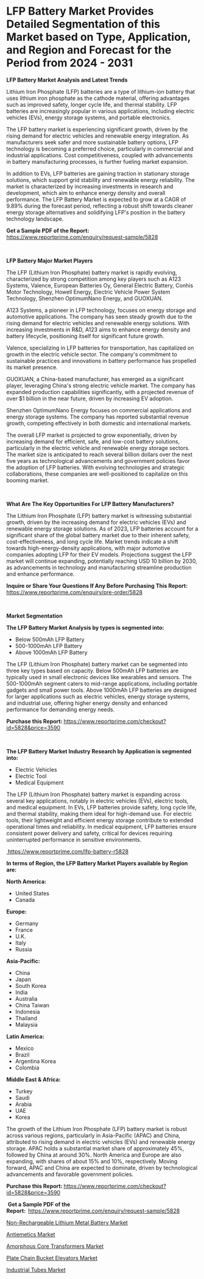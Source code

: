 <p><h1>LFP Battery Market Provides Detailed Segmentation of this Market based on Type, Application, and Region and Forecast for the Period from 2024 - 2031</h1></p><p><strong>LFP Battery Market Analysis and Latest Trends</strong></p>
<p><p>Lithium Iron Phosphate (LFP) batteries are a type of lithium-ion battery that uses lithium iron phosphate as the cathode material, offering advantages such as improved safety, longer cycle life, and thermal stability. LFP batteries are increasingly popular in various applications, including electric vehicles (EVs), energy storage systems, and portable electronics.</p><p>The LFP battery market is experiencing significant growth, driven by the rising demand for electric vehicles and renewable energy integration. As manufacturers seek safer and more sustainable battery options, LFP technology is becoming a preferred choice, particularly in commercial and industrial applications. Cost competitiveness, coupled with advancements in battery manufacturing processes, is further fueling market expansion.</p><p>In addition to EVs, LFP batteries are gaining traction in stationary storage solutions, which support grid stability and renewable energy reliability. The market is characterized by increasing investments in research and development, which aim to enhance energy density and overall performance. The LFP Battery Market is expected to grow at a CAGR of 9.89% during the forecast period, reflecting a robust shift towards cleaner energy storage alternatives and solidifying LFP's position in the battery technology landscape.</p></p>
<p><strong>Get a Sample PDF of the Report:&nbsp;</strong> <a href="https://www.reportprime.com/enquiry/request-sample/5828">https://www.reportprime.com/enquiry/request-sample/5828</a></p>
<p>&nbsp;</p>
<p><strong>LFP Battery Major Market Players</strong></p>
<p><p>The LFP (Lithium Iron Phosphate) battery market is rapidly evolving, characterized by strong competition among key players such as A123 Systems, Valence, European Batteries Oy, General Electric Battery, Conhis Motor Technology, Howell Energy, Electric Vehicle Power System Technology, Shenzhen OptimumNano Energy, and GUOXUAN.</p><p>A123 Systems, a pioneer in LFP technology, focuses on energy storage and automotive applications. The company has seen steady growth due to the rising demand for electric vehicles and renewable energy solutions. With increasing investments in R&D, A123 aims to enhance energy density and battery lifecycle, positioning itself for significant future growth.</p><p>Valence, specializing in LFP batteries for transportation, has capitalized on growth in the electric vehicle sector. The company's commitment to sustainable practices and innovations in battery performance has propelled its market presence.</p><p>GUOXUAN, a China-based manufacturer, has emerged as a significant player, leveraging China's strong electric vehicle market. The company has expanded production capabilities significantly, with a projected revenue of over $1 billion in the near future, driven by increasing EV adoption.</p><p>Shenzhen OptimumNano Energy focuses on commercial applications and energy storage systems. The company has reported substantial revenue growth, competing effectively in both domestic and international markets.</p><p>The overall LFP market is projected to grow exponentially, driven by increasing demand for efficient, safe, and low-cost battery solutions, particularly in the electric vehicle and renewable energy storage sectors. The market size is anticipated to reach several billion dollars over the next five years as technological advancements and government policies favor the adoption of LFP batteries. With evolving technologies and strategic collaborations, these companies are well-positioned to capitalize on this booming market.</p></p>
<p>&nbsp;</p>
<p><strong>What Are The Key Opportunities For LFP Battery Manufacturers?</strong></p>
<p><p>The Lithium Iron Phosphate (LFP) battery market is witnessing substantial growth, driven by the increasing demand for electric vehicles (EVs) and renewable energy storage solutions. As of 2023, LFP batteries account for a significant share of the global battery market due to their inherent safety, cost-effectiveness, and long cycle life. Market trends indicate a shift towards high-energy-density applications, with major automotive companies adopting LFP for their EV models. Projections suggest the LFP market will continue expanding, potentially reaching USD 10 billion by 2030, as advancements in technology and manufacturing streamline production and enhance performance.</p></p>
<p><strong>Inquire or Share Your Questions If Any Before Purchasing This Report:</strong> <a href="https://www.reportprime.com/enquiry/pre-order/5828">https://www.reportprime.com/enquiry/pre-order/5828</a></p>
<p>&nbsp;</p>
<p><strong>Market Segmentation</strong></p>
<p><strong>The LFP Battery Market Analysis by types is segmented into:</strong></p>
<p><ul><li>Below 500mAh LFP Battery</li><li>500-1000mAh LFP Battery</li><li>Above 1000mAh LFP Battery</li></ul></p>
<p><p>The LFP (Lithium Iron Phosphate) battery market can be segmented into three key types based on capacity. Below 500mAh LFP batteries are typically used in small electronic devices like wearables and sensors. The 500-1000mAh segment caters to mid-range applications, including portable gadgets and small power tools. Above 1000mAh LFP batteries are designed for larger applications such as electric vehicles, energy storage systems, and industrial use, offering higher energy density and enhanced performance for demanding energy needs.</p></p>
<p><strong>Purchase this Report:&nbsp;</strong><a href="https://www.reportprime.com/checkout?id=5828&price=3590">https://www.reportprime.com/checkout?id=5828&price=3590</a></p>
<p>&nbsp;</p>
<p><strong>The LFP Battery Market Industry Research by Application is segmented into:</strong></p>
<p><ul><li>Electric Vehicles</li><li>Electric Tool</li><li>Medical Equipment</li></ul></p>
<p><p>The LFP (Lithium Iron Phosphate) battery market is expanding across several key applications, notably in electric vehicles (EVs), electric tools, and medical equipment. In EVs, LFP batteries provide safety, long cycle life, and thermal stability, making them ideal for high-demand use. For electric tools, their lightweight and efficient energy storage contribute to extended operational times and reliability. In medical equipment, LFP batteries ensure consistent power delivery and safety, critical for devices requiring uninterrupted performance in sensitive environments.</p></p>
<p><a href="https://www.reportprime.com/lfp-battery-r5828">&nbsp;https://www.reportprime.com/lfp-battery-r5828</a></p>
<p><strong>In terms of Region, the LFP Battery Market Players available by Region are:</strong></p>
<p>
    <p> <strong> North America: </strong>
        <ul>
            <li>United States</li>
            <li>Canada</li>
        </ul>
        </p> 
    <p> <strong> Europe: </strong>
        <ul>
            <li>Germany</li>
            <li>France</li>
            <li>U.K.</li>
            <li>Italy</li>
            <li>Russia</li>
        </ul>
        </p> 
    <p> <strong> Asia-Pacific: </strong>
        <ul>
            <li>China</li>
            <li>Japan</li>
            <li>South Korea</li>
            <li>India</li>
            <li>Australia</li>
            <li>China Taiwan</li>
            <li>Indonesia</li>
            <li>Thailand</li>
            <li>Malaysia</li>
        </ul>
        </p> 
    <p> <strong> Latin America: </strong>
        <ul>
            <li>Mexico</li>
            <li>Brazil</li>
            <li>Argentina Korea</li>
            <li>Colombia</li>
        </ul>
        </p> 
    <p> <strong> Middle East & Africa: </strong>
        <ul>
            <li>Turkey</li>
            <li>Saudi</li>
            <li>Arabia</li>
            <li>UAE</li>
            <li>Korea</li>
        </ul>
    </p>
    </p>
<p><p>The growth of the Lithium Iron Phosphate (LFP) battery market is robust across various regions, particularly in Asia-Pacific (APAC) and China, attributed to rising demand in electric vehicles (EVs) and renewable energy storage. APAC holds a substantial market share of approximately 45%, followed by China at around 30%. North America and Europe are also expanding, with shares of about 15% and 10%, respectively. Moving forward, APAC and China are expected to dominate, driven by technological advancements and favorable government policies.</p></p>
<p><strong>Purchase this Report: </strong><a href="https://www.reportprime.com/checkout?id=5828&price=3590">https://www.reportprime.com/checkout?id=5828&price=3590</a></p>
<p>&nbsp;<strong>Get a Sample PDF of the Report:&nbsp;&nbsp;</strong><a href="https://www.reportprime.com/enquiry/request-sample/5828">https://www.reportprime.com/enquiry/request-sample/5828</a></p>
<p><strong></strong></p>
<p><p><a href="https://issuu.com/reportprime-2/docs/non-rechargeable-lithium-metal-batt_0252a76d7952a0">Non-Rechargeable Lithium Metal Battery Market</a></p><p><a href="https://www.linkedin.com/pulse/antiemetics-market-insights-products-regional-analysis-uxhnc?trackingId=n%2FevaQSsSi2g5k%2Fz13JEdw%3D%3D">Antiemetics Market</a></p><p><a href="https://github.com/YashRP12/Market-Research-Report-List-6/blob/main/amorphous-core-transformers-market.md">Amorphous Core Transformers Market</a></p><p><a href="https://issuu.com/reportprime-2/docs/plate-chain-bucket-elevators-market_fb027f5fd0c161">Plate Chain Bucket Elevators Market</a></p><p><a href="https://medium.com/@arteevalith3/industrial-tubes-market-size-growth-trends-and-industry-analysis-by-type-by-application-and-332d7f0e6e4c">Industrial Tubes Market</a></p></p>
